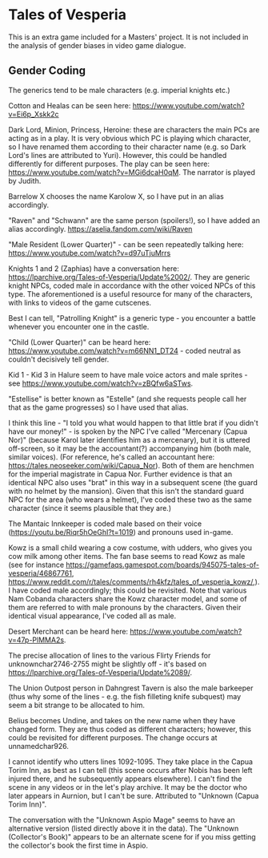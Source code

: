 # Tales of Vesperia

This is an extra game included for a Masters' project. It is not included in the analysis of gender biases in video game dialogue.

## Gender Coding

The generics tend to be male characters (e.g. imperial knights etc.)

Cotton and Healas can be seen here: https://www.youtube.com/watch?v=Ei6p_Xskk2c

Dark Lord, Minion, Princess, Heroine: these are characters the main PCs are acting as in a play. It is very obvious which PC is playing which character, so I have renamed them according to their character name (e.g. so Dark Lord's lines are attributed to Yuri). However, this could be handled differently for different purposes. The play can be seen here: https://www.youtube.com/watch?v=MGi6dcaH0qM. The narrator is played by Judith. 

Barrelow X chooses the name Karolow X, so I have put in an alias accordingly. 

"Raven" and "Schwann" are the same person (spoilers!), so I have added an alias accordingly. https://aselia.fandom.com/wiki/Raven

"Male Resident (Lower Quarter)" - can be seen repeatedly talking here: https://www.youtube.com/watch?v=d97uTjuMrrs

Knights 1 and 2 (Zaphias) have a conversation here: https://lparchive.org/Tales-of-Vesperia/Update%2002/. They are generic knight NPCs, coded male in accordance with the other voiced NPCs of this type. The aforementioned is a useful resource for many of the characters, with links to videos of the game cutscenes. 

Best I can tell, "Patrolling Knight" is a generic type - you encounter a battle whenever you encounter one in the castle. 

"Child (Lower Quarter)" can be heard here: https://www.youtube.com/watch?v=m66NN1_DT24 - coded neutral as couldn't decisively tell gender. 

Kid 1 - Kid 3 in Halure seem to have male voice actors and male sprites - see https://www.youtube.com/watch?v=zBQfw6aSTws. 

"Estellise" is better known as "Estelle" (and she requests people call her that as the game progresses) so I have used that alias. 

I think this line - "I told you what would happen to that little brat if you didn't have our money!" - is spoken by the NPC I've called "Mercenary (Capua Nor)" (because Karol later identifies him as a mercenary), but it is uttered off-screen, so it may be the accountant(?) accompanying him (both male, similar voices). (For reference, he's called an accountant here: https://tales.neoseeker.com/wiki/Capua_Nor). Both of them are henchmen for the imperial magistrate in Capua Nor. Further evidence is that an identical NPC also uses "brat" in this way in a subsequent scene (the guard with no helmet by the mansion). Given that this isn't the standard guard NPC for the area (who wears a helmet), I've coded these two as the same character (since it seems plausible that they are.)

The Mantaic Innkeeper is coded male based on their voice (https://youtu.be/Riqr5hOeGhI?t=1019) and pronouns used in-game. 

Kowz is a small child wearing a cow costume, with udders, who gives you cow milk among other items. The fan base seems to read Kowz as male (see for instance https://gamefaqs.gamespot.com/boards/945075-tales-of-vesperia/46867761, https://www.reddit.com/r/tales/comments/rh4kfz/tales_of_vesperia_kowz/,). I have coded male accordingly; this could be revisited. Note that various Nam Cobanda characters share the Kowz character model, and some of them are referred to with male pronouns by the characters. Given their identical visual appearance, I've coded all as male. 

Desert Merchant can be heard here: https://www.youtube.com/watch?v=47p-PlMMA2s. 

The precise allocation of lines to the various Flirty Friends for unknownchar2746-2755 might be slightly off - it's based on https://lparchive.org/Tales-of-Vesperia/Update%2089/. 

The Union Outpost person in Dahngrest Tavern is also the male barkeeper (thus why some of the lines - e.g. the fish filleting knife subquest) may seem a bit strange to be allocated to him. 

Belius becomes Undine, and takes on the new name when they have changed form. They are thus coded as different characters; however, this could be revisited for different purposes. The change occurs at unnamedchar926. 

I cannot identify who utters lines 1092-1095. They take place in the Capua Torim Inn, as best as I can tell (this scene occurs after Nobis has been left injured there, and he subsequently appears elsewhere). I can't find the scene in any videos or in the let's play archive. It may be the doctor who later appears in Aurnion, but I can't be sure. Attributed to "Unknown (Capua Torim Inn)".

The conversation with the "Unknown Aspio Mage" seems to have an alternative version (listed directly above it in the data). The "Unknown (Collector's Book)" appears to be an alternate scene for if you miss getting the collector's book the first time in Aspio.
